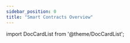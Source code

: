 ```yaml
---
sidebar_position: 0
title: "Smart Contracts Overview"
---
```

import DocCardList from '@theme/DocCardList';


<DocCardList />